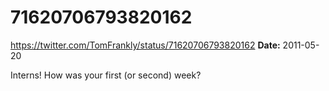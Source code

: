# 71620706793820162
https://twitter.com/TomFrankly/status/71620706793820162
**Date:** 2011-05-20

Interns! How was your first (or second) week?
